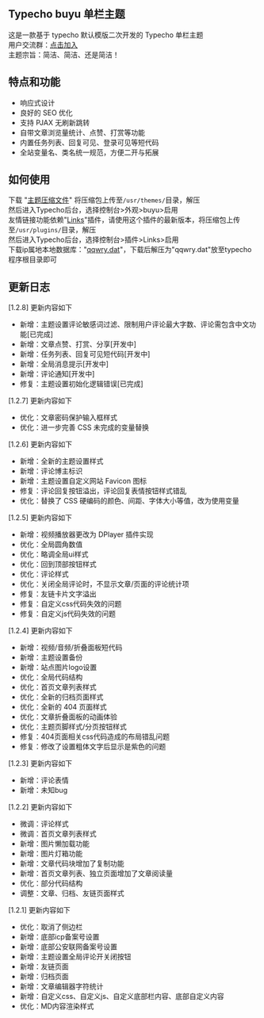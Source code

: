 ## Typecho **buyu** 单栏主题

这是一款基于 typecho 默认模版二次开发的 Typecho 单栏主题<br>
用户交流群：[点击加入](https://qm.qq.com/q/PVln74J0UU)<br>
主题宗旨：简洁、简洁、还是简洁！

## 特点和功能
- 响应式设计
- 良好的 SEO 优化
- 支持 PJAX 无刷新跳转
- 自带文章浏览量统计、点赞、打赏等功能
- 内置任务列表、回复可见、登录可见等短代码
- 全站变量名、类名统一规范，方便二开与拓展

## 如何使用

下载 "[主题压缩文件](https://github.com/zhu885744/buyu/releases)" 将压缩包上传至`/usr/themes/`目录，解压<br>
然后进入Typecho后台，选择控制台>外观>buyu>启用<br>
友情链接功能依赖"[Links](https://gitee.com/Mejituu/Links/releases)"插件，请使用这个插件的最新版本，将压缩包上传至`/usr/plugins/`目录，解压<br>
然后进入Typecho后台，选择控制台>插件>Links>启用<br>
下载ip属地本地数据库："[qqwry.dat](https://chuying.lanzoue.com/iONdb20g22ud)"，下载后解压为"qqwry.dat"放至typecho程序根目录即可

## 更新日志
[1.2.8] 更新内容如下
- 新增：主题设置评论敏感词过滤、限制用户评论最大字数、评论需包含中文功能[已完成]
- 新增：文章点赞、打赏、分享[开发中]
- 新增：任务列表、回复可见短代码[开发中]
- 新增：全局消息提示[开发中]
- 新增：评论通知[开发中]
- 修复：主题设置初始化逻辑错误[已完成]

[1.2.7] 更新内容如下
- 优化：文章密码保护输入框样式
- 优化：进一步完善 CSS 未完成的变量替换

[1.2.6] 更新内容如下
- 新增：全新的主题设置样式
- 新增：评论博主标识
- 新增：主题设置自定义网站 Favicon 图标
- 修复：评论回复按钮溢出，评论回复表情按钮样式错乱
- 优化：替换了 CSS 硬编码的颜色、间距、字体大小等值，改为使用变量

[1.2.5] 更新内容如下
- 新增：视频播放器更改为 DPlayer 插件实现
- 优化：全局圆角数值
- 优化：略调全局ui样式
- 优化：回到顶部按钮样式
- 优化：评论样式
- 优化：关闭全局评论时，不显示文章/页面的评论统计项
- 修复：友链卡片文字溢出
- 修复：自定义css代码失效的问题
- 修复：自定义js代码失效的问题

[1.2.4] 更新内容如下
- 新增：视频/音频/折叠面板短代码
- 新增：主题设置备份
- 新增：站点图片logo设置
- 优化：全局代码结构
- 优化：首页文章列表样式
- 优化：全新的归档页面样式
- 优化：全新的 404 页面样式
- 优化：文章折叠面板的动画体验
- 优化：主题页脚样式/分页按钮样式
- 修复：404页面相关css代码造成的布局错乱问题
- 修复：修改了设置粗体文字后显示是紫色的问题

[1.2.3] 更新内容如下
- 新增：评论表情
- 新增：未知bug

[1.2.2] 更新内容如下
- 微调：评论样式
- 微调：首页文章列表样式
- 新增：图片懒加载功能
- 新增：图片灯箱功能
- 新增：文章代码块增加了复制功能
- 新增：首页文章列表、独立页面增加了文章阅读量
- 优化：部分代码结构
- 调整：文章、归档、友链页面样式

[1.2.1] 更新内容如下
- 优化：取消了侧边栏
- 新增：底部icp备案号设置
- 新增：底部公安联网备案号设置
- 新增：主题设置全局评论开关闭按钮
- 新增：友链页面
- 新增：归档页面
- 新增：文章编辑器字符统计
- 新增：自定义css、自定义js、自定义底部栏内容、底部自定义内容
- 优化：MD内容渲染样式